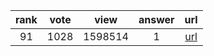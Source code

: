 
| rank | vote | view | answer | url |
|:-:|:-:|:-:|:-:|:-:|
|91|1028|1598514|1| [url](http://stackoverflow.com/questions/81584/what-ide-to-use-for-python) |

